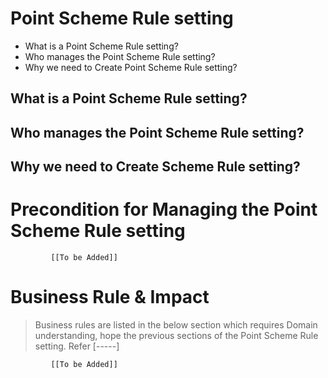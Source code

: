 # Point Scheme Rule setting

* What is a Point Scheme Rule setting?
* Who manages the Point Scheme Rule setting?
* Why we need to Create Point Scheme Rule setting? 

## What is a Point Scheme Rule setting?

## Who manages the Point Scheme Rule setting?

## Why we need to Create Scheme Rule setting?

# Precondition for Managing the Point Scheme Rule setting




             [[To be Added]]
 




# Business Rule & Impact 

> Business rules are listed in the below section which requires Domain understanding, hope the previous sections of the Point Scheme Rule setting. Refer [-----]


             [[To be Added]]
 


